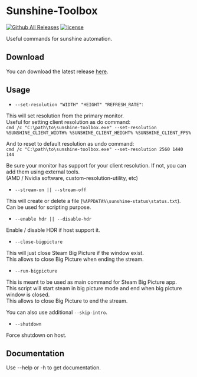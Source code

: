 # Sunshine-Toolbox
[![Github All Releases](https://img.shields.io/github/downloads/odizinne/Sunshine-Toolbox/total.svg)]()
[![license](https://img.shields.io/github/license/odizinne/Sunshine-Toolbox)]()

Useful commands for sunshine automation.

## Download

You can download the latest release [here](https://github.com/Odizinne/Sunshine-Toolbox/releases/latest).

## Usage

- `--set-resolution "WIDTH" "HEIGHT" "REFRESH_RATE"`: 

This will set resolution from the primary monitor.  
Useful for setting client resolution as do command:  
`cmd /c "C:\path\to\sunshine-toolbox.exe" --set-resolution %SUNSHINE_CLIENT_WIDTH% %SUNSHINE_CLIENT_HEIGHT% %SUNSHINE_CLIENT_FPS%`

And to reset to default resolution as undo command:  
`cmd /c "C:\path\to\sunshine-toolbox.exe" --set-resolution 2560 1440 144`

Be sure your monitor has support for your client resolution. If not, you can add them using external tools.  
(AMD / Nvidia software, custom-resolution-utility, etc)

- `--stream-on || --stream-off`

This will create or delete a file (`%APPDATA%\sunshine-status\status.txt`).  
Can be used for scripting purpose.

- `--enable hdr || --disable-hdr`

Enable / disable HDR if host support it.

- `--close-bigpicture`

This will just close Steam Big Picture if the window exist.  
This allows to close Big Picture when ending the stream.

- `--run-bigpicture`

This is meant to be used as main command for Steam Big Picture app.  
This script will start steam in big picture mode and end when big picture window is closed.  
This allows to close Big Picture to end the stream.

You can also use additional `--skip-intro`.

- `--shutdown`

Force shutdown on host.

## Documentation

Use --help or -h to get documentation.
